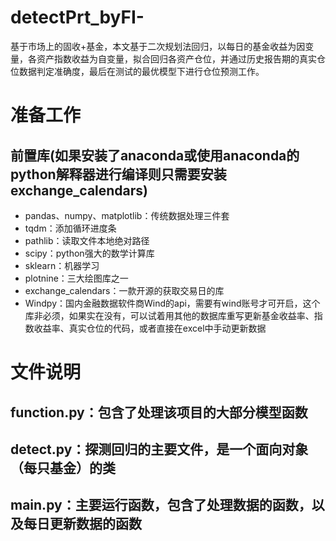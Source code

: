 # detectPrt_byFI-
基于市场上的固收+基金，本文基于二次规划法回归，以每日的基金收益为因变量，各资产指数收益为自变量，拟合回归各资产仓位，并通过历史报告期的真实仓位数据判定准确度，最后在测试的最优模型下进行仓位预测工作。
# 准备工作
## 前置库(如果安装了anaconda或使用anaconda的python解释器进行编译则只需要安装exchange_calendars)
- pandas、numpy、matplotlib：传统数据处理三件套
- tqdm：添加循环进度条
- pathlib：读取文件本地绝对路径
- scipy：python强大的数学计算库
- sklearn：机器学习
- plotnine：三大绘图库之一
- exchange_calendars：一款开源的获取交易日的库
- Windpy：国内金融数据软件商Wind的api，需要有wind账号才可开启，这个库非必须，如果实在没有，可以试着用其他的数据库重写更新基金收益率、指数收益率、真实仓位的代码，或者直接在excel中手动更新数据
# 文件说明
## function.py：包含了处理该项目的大部分模型函数
## detect.py：探测回归的主要文件，是一个面向对象（每只基金）的类
## main.py：主要运行函数，包含了处理数据的函数，以及每日更新数据的函数
